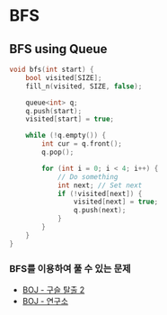 # BFS

## BFS using Queue

```c++
void bfs(int start) {
    bool visited[SIZE];
    fill_n(visited, SIZE, false);

    queue<int> q;
    q.push(start);
    visited[start] = true;

    while (!q.empty()) {
        int cur = q.front();
        q.pop();

        for (int i = 0; i < 4; i++) {
            // Do something
            int next; // Set next
            if (!visited[next]) {
                visited[next] = true;
                q.push(next);
            }
        }
    }
}
```

### BFS를 이용하여 풀 수 있는 문제

- [BOJ - 구슬 탈출 2](../../BOJ/Samsung/13460_구슬탈출2/)
- [BOJ - 연구소](../../BOJ/Samsung/14502_연구소/)